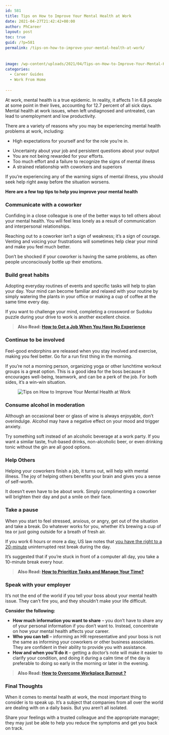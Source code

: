 ```yaml
---
id: 581
title: Tips on How to Improve Your Mental Health at Work
date: 2021-04-27T21:42:42+00:00
author: PhCareer
layout: post
toc: true
guid: /?p=581
permalink: /tips-on-how-to-improve-your-mental-health-at-work/


image: /wp-content/uploads/2021/04/Tips-on-How-to-Improve-Your-Mental-Health-at-Work.jpg
categories:
  - Career Guides
  - Work From Home

---
```

At work, mental health is a true epidemic. In reality, it affects 1 in 6.8 people at some point in their lives, accounting for 12.7 percent of all sick days. Mental health at work issues, when left undiagnosed and untreated, can lead to unemployment and low productivity.

There are a variety of reasons why you may be experiencing mental health problems at work, including:

  * High expectations for yourself and for the role you&#8217;re in.

<ul>
  <li>
    Uncertainty about your job and persistent questions about your output
  </li>
  <li>
    You are not being rewarded for your efforts.
  </li>
  <li>
    Too much effort and a failure to recognize the signs of mental illness
  </li>
  <li>
    A strained relationship with coworkers and superiors
  </li>
</ul>

If you&#8217;re experiencing any of the warning signs of mental illness, you should seek help right away before the situation worsens.

**Here are a few top tips to help you improve your mental health**

### **Communicate with&nbsp;a coworker**

Confiding in a close colleague is one of the better ways to tell others about your mental health. You will feel less lonely as a result of communication and interpersonal relationships.

Reaching out to a coworker isn&#8217;t a sign of weakness; it&#8217;s a sign of courage. Venting and voicing your frustrations will sometimes help clear your mind and make you feel much better.

Don&#8217;t be shocked if your coworker is having the same problems, as often people unconsciously bottle up their emotions.

### **Build great habits**

Adopting everyday routines of events and specific tasks will help to plan your day. Your mind can become familiar and relaxed with your routine by simply watering the plants in your office or making a cup of coffee at the same time every day.

If you want to challenge your mind, completing a crossword or Sudoku puzzle during your drive to work is another excellent choice.

<blockquote class="wp-block-quote">
  <p>
    <strong>Also Read: <a href="/how-to-get-a-job-when-you-have-no-experience/">How to Get a Job When You Have No Experience</a></strong>
  </p>
</blockquote>

### **Continue to be involved**

Feel-good endorphins are released when you stay involved and exercise, making you feel better. Go for a run first thing in the morning.

If you&#8217;re not a morning person, organizing yoga or other lunchtime workout groups is a great option. This is a good idea for the boss because it encourages well-being, teamwork, and can be a perk of the job. For both sides, it&#8217;s a win-win situation.


<figure class="wp-block-image size-large">

<img loading="lazy" width="991" height="558" src="/wp-content/uploads/2021/04/Improve-Your-Mental-Health-at-Work.jpg" alt="Tips on How to Improve Your Mental Health at Work" class="wp-image-582" srcset="/wp-content/uploads/2021/04/Improve-Your-Mental-Health-at-Work.jpg 991w, /wp-content/uploads/2021/04/Improve-Your-Mental-Health-at-Work-300x169.jpg 300w, /wp-content/uploads/2021/04/Improve-Your-Mental-Health-at-Work-768x432.jpg 768w" sizes="(max-width: 991px) 100vw, 991px" /> </figure> 

### **Consume alcohol in moderation**

Although an occasional beer or glass of wine is always enjoyable, don&#8217;t overindulge. Alcohol may have a negative effect on your mood and trigger anxiety.

Try something soft instead of an alcoholic beverage at a work party. If you want a similar taste, fruit-based drinks, non-alcoholic beer, or even drinking tonic without the gin are all good options.

### **Help Others**

Helping your coworkers finish a job, it turns out, will help with mental illness. The joy of helping others benefits your brain and gives you a sense of self-worth.

It doesn&#8217;t even have to be about work. Simply complimenting a coworker will brighten their day and put a smile on their face.

### **Take a pause**

When you start to feel stressed, anxious, or angry, get out of the situation and take a break. Do whatever works for you, whether it&#8217;s brewing a cup of tea or just going outside for a breath of fresh air.

If you work 6 hours or more a day, US law notes that [you have the right to a 20-minute](https://www.dol.gov/general/topic/workhours/breaks) uninterrupted rest break during the day.

It&#8217;s suggested that if you&#8217;re stuck in front of a computer all day, you take a 10-minute break every hour.

<blockquote class="wp-block-quote">
  <p>
    <strong>Also Read: <a href="/how-to-prioritize-tasks-and-manage-your-time/">How to Prioritize Tasks and Manage Your Time?</a></strong>
  </p>
</blockquote>

### **Speak with your employer**

It&#8217;s not the end of the world if you tell your boss about your mental health issue. They can&#8217;t fire you, and they shouldn&#8217;t make your life difficult.

**Consider the following:**

  * **How much information you want to share** – you don&#8217;t have to share any of your personal information if you don&#8217;t want to. Instead, concentrate on how your mental health affects your career.
  * **Who you can tell** – informing an HR representative and your boss is not the same as informing your coworkers or other business associates. They are confident in their ability to provide you with assistance.
  * **How and when you&#8217;ll do it** – getting a doctor&#8217;s note will make it easier to clarify your condition, and doing it during a calm time of the day is preferable to doing so early in the morning or later in the evening.

<blockquote class="wp-block-quote">
  <p>
    <strong>Also Read: <a href="/how-to-overcome-workplace-burnout/">How to Overcome Workplace Burnout ?</a></strong>
  </p>
</blockquote>

### **Final Thoughts**

When it comes to mental health at work, the most important thing to consider is to speak up. It&#8217;s a subject that companies from all over the world are dealing with on a daily basis. But you aren&#8217;t all isolated.

Share your feelings with a trusted colleague and the appropriate manager; they may just be able to help you reduce the symptoms and get you back on track.
